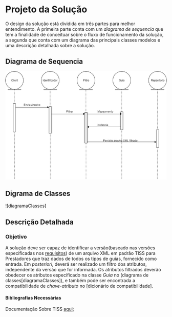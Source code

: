 # Projeto da Solução

O design da solução está dividida em três partes para melhor entendimento. A primeira parte conta com um _diagrama de sequencia_ que tem a finalidade de conceituar sobre o fluxo de funcionamento da solução, a segunda que conta com um diagrama das principais classes modelos e uma descrição detalhada sobre a solução. 

## Diagrama de Sequencia
![diagramaDeSequencia](diagramaDeSequencia.png)

## Digrama de Classes
![diagramaClasses]

## Descrição Detalhada

### Objetivo
 A solução deve ser capaz de identificar a versão(baseado nas versões especificadas nos [requisitos](#)) de um arquivo XML em padrão TISS para Prestadores que traz dados de todos os tipos de guias, fornecido como entrada. Em _posteriori_, deverá ser realizado um filtro dos atributos, independente da versão que for informada. Os atributos filtrados deverão obedecer os atributos especificado na classe *Guia* no (diagrama de classes[diagramaClasses]), e também pode ser encontrada a compatibilidade de _chave_-_atributo_ no [dicionário de compatibilidade].

#### Bibliografias Necessárias

Documentação Sobre TISS [aqui](http://www.ans.gov.br/prestadores/tiss-troca-de-informacao-de-saude-suplementar/);
